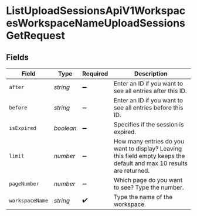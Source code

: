 # ListUploadSessionsApiV1WorkspacesWorkspaceNameUploadSessionsGetRequest


## Fields

| Field                                                                                                                | Type                                                                                                                 | Required                                                                                                             | Description                                                                                                          |
| -------------------------------------------------------------------------------------------------------------------- | -------------------------------------------------------------------------------------------------------------------- | -------------------------------------------------------------------------------------------------------------------- | -------------------------------------------------------------------------------------------------------------------- |
| `after`                                                                                                              | *string*                                                                                                             | :heavy_minus_sign:                                                                                                   | Enter an ID if you want to see all entries after this ID.                                                            |
| `before`                                                                                                             | *string*                                                                                                             | :heavy_minus_sign:                                                                                                   | Enter an ID if you want to see all entries before this ID.                                                           |
| `isExpired`                                                                                                          | *boolean*                                                                                                            | :heavy_minus_sign:                                                                                                   | Specifies if the session is expired.                                                                                 |
| `limit`                                                                                                              | *number*                                                                                                             | :heavy_minus_sign:                                                                                                   | How many entries do you want to display? Leaving this field empty keeps the default and max 10 results are returned. |
| `pageNumber`                                                                                                         | *number*                                                                                                             | :heavy_minus_sign:                                                                                                   | Which page do you want to see? Type the number.                                                                      |
| `workspaceName`                                                                                                      | *string*                                                                                                             | :heavy_check_mark:                                                                                                   | Type the name of the workspace.                                                                                      |